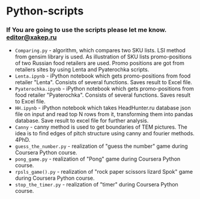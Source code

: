 # Python-scripts
### If You are going to use the scripts please let me know. editor@xakep.ru

* `Comparing.py` - algorithm, which compares two SKU lists. LSI method from gensim library is used. As illustration of SKU lists promo-positions of two Russian food retailers are used. Promo positions are got from retailers sites by using Lenta and Pyaterochka scripts.
* `Lenta.ipynb` - iPython notebook which gets promo-positions from food retailer "Lenta". Consists of several functions. Saves result to Excel file.
* `Pyaterochka.ipynb` - iPython notebook which gets promo-positions from food retailer "Pyaterochka". Consists of several functions. Saves result to Excel file.
* `HH.ipynb` - iPython notebook which takes HeadHunter.ru database json file on input and read top N rows from it, transforming them into pandas database. Save result to excel file for further analysis.
* `Canny` - canny method is used to get boundaries of TEM pictures. The idea is to find edges of pitch structure using canny and fourier methods. 4PhD.
* `guess_the_number.py` - realization of "guess the number" game during Coursera Python course.
* `pong_game.py` - realization of "Pong" game during Coursera Python course.
* `rpsls_game().py` - realization of "rock paper scissors lizard Spok" game during Coursera Python course.
* `stop_the_timer.py` - realization of "timer" during Coursera Python course.

